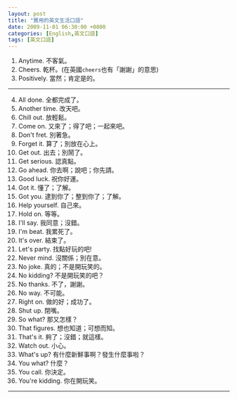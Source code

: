 ```yaml
---
layout: post
title: "實用的英文生活口語"
date: 2009-11-01 06:30:00 +0800
categories: [English,英文口語]
tags: [英文口語]
---
```



1. Anytime. 不客氣。
2. Cheers. 乾杯。(在英國`cheers`也有「謝謝」的意思)
3. Positively. 當然；肯定是的。

---

4. All done. 全都完成了。
5. Another time. 改天吧。
6. Chill out. 放輕鬆。
7. Come on. 又來了；得了吧；一起來吧。
8. Don't fret. 別著急。
9. Forget it. 算了；別放在心上。
10. Get out. 出去；別鬧了。
11. Get serious. 認真點。
12. Go ahead. 你去啊；說吧；你先請。
13. Good luck. 祝你好運。
14. Got it. 懂了；了解。
15. Got you. 逮到你了；整到你了；了解。
16. Help yourself. 自己來。
17. Hold on. 等等。
18. I'll say. 我同意；沒錯。
19. I'm beat. 我累死了。
20. It's over. 結束了。
21. Let's party. 找點好玩的吧!
22. Never mind. 沒關係；別在意。
23. No joke. 真的；不是開玩笑的。
24. No kidding? 不是開玩笑的吧？
25. No thanks. 不了，謝謝。
26. No way. 不可能。
27. Right on. 做的好；成功了。
28. Shut up. 閉嘴。
29. So what? 那又怎樣？
30. That figures. 想也知道；可想而知。
31. That's it. 夠了；沒錯；就這樣。
32. Watch out. 小心。
33. What's up? 有什麼新鮮事啊？發生什麼事啦？
34. You what? 什麼？
35. You call. 你決定。
36. You're kidding. 你在開玩笑。

---

